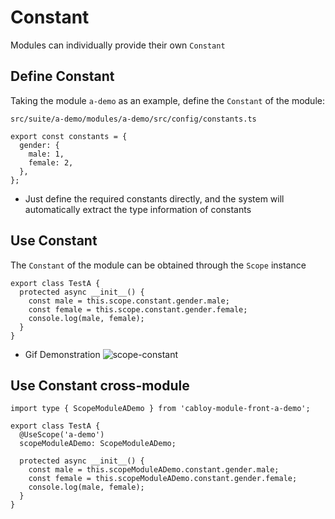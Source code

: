 # Constant

Modules can individually provide their own `Constant`

## Define Constant

Taking the module `a-demo` as an example, define the `Constant` of the module:

`src/suite/a-demo/modules/a-demo/src/config/constants.ts`

```typescript{2-5}
export const constants = {
  gender: {
    male: 1,
    female: 2,
  },
};
```

- Just define the required constants directly, and the system will automatically extract the type information of constants

## Use Constant

The `Constant` of the module can be obtained through the `Scope` instance

```typescript{3-5}
export class TestA {
  protected async __init__() {
    const male = this.scope.constant.gender.male;
    const female = this.scope.constant.gender.female;
    console.log(male, female);
  }
}
```

- Gif Demonstration
  ![scope-constant](https://cabloy-1258265067.cos.ap-shanghai.myqcloud.com/image/scope-constant.gif)

## Use Constant cross-module

```typescript{1,4-5,8-10}
import type { ScopeModuleADemo } from 'cabloy-module-front-a-demo';

export class TestA {
  @UseScope('a-demo')
  scopeModuleADemo: ScopeModuleADemo;

  protected async __init__() {
    const male = this.scopeModuleADemo.constant.gender.male;
    const female = this.scopeModuleADemo.constant.gender.female;
    console.log(male, female);
  }
}
```
